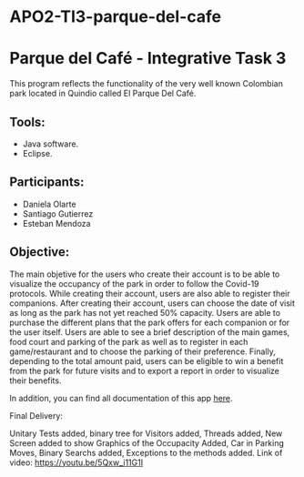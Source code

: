 # APO2-TI3-parque-del-cafe
# Parque del Café - Integrative Task 3

This program reflects the functionality of the very well known Colombian park located in Quindio called El Parque Del Café.

## Tools:
* Java software.
* Eclipse.

## Participants:
* Daniela Olarte
* Santiago Gutierrez
* Esteban Mendoza

## Objective: 

The main objetive for the users who create their account is to be able to visualize the occupancy of the park in order to follow the Covid-19 protocols. While creating their account, users are also able to register their companions. After creating their account, users can choose the date of visit as long as the park has not yet reached 50% capacity. Users are able to purchase the different plans that the park offers for each companion or for the user itself. Users are able to see a brief description of the main games, food court and parking of the park as well as to register in each game/restaurant and to choose the parking of their preference. Finally, depending to the total amount paid, users can be eligible to win a benefit from the park for future visits and to export a report in order to visualize their benefits.

In addition, you can find all documentation of this app [here](https://github.com/danielaolarte123/APO2-TI3-parque-del-cafe/tree/main/docs).


Final Delivery: 


Unitary Tests  added, binary tree for Visitors added, Threads added, New Screen added to show Graphics of the Occupacity Added, Car in Parking Moves, Binary Searchs added, Exceptions to the methods added. Link of video: https://youtu.be/5Qxw_i11G1I
